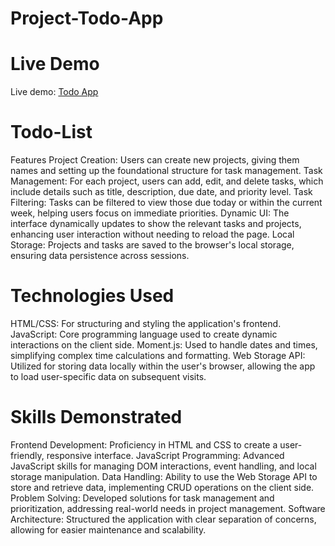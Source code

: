 # Project-Todo-App

# Live Demo
Live demo: [Todo App](https://adnanchowdhury7249.github.io/Project-Todo-App/)

# Todo-List
Features
Project Creation: Users can create new projects, giving them names and setting up the foundational structure for task management. Task Management: For each project, users can add, edit, and delete tasks, which include details such as title, description, due date, and priority level. Task Filtering: Tasks can be filtered to view those due today or within the current week, helping users focus on immediate priorities. Dynamic UI: The interface dynamically updates to show the relevant tasks and projects, enhancing user interaction without needing to reload the page. Local Storage: Projects and tasks are saved to the browser's local storage, ensuring data persistence across sessions.

# Technologies Used
HTML/CSS: For structuring and styling the application's frontend. JavaScript: Core programming language used to create dynamic interactions on the client side. Moment.js: Used to handle dates and times, simplifying complex time calculations and formatting. Web Storage API: Utilized for storing data locally within the user's browser, allowing the app to load user-specific data on subsequent visits.

# Skills Demonstrated
Frontend Development: Proficiency in HTML and CSS to create a user-friendly, responsive interface. JavaScript Programming: Advanced JavaScript skills for managing DOM interactions, event handling, and local storage manipulation. Data Handling: Ability to use the Web Storage API to store and retrieve data, implementing CRUD operations on the client side. Problem Solving: Developed solutions for task management and prioritization, addressing real-world needs in project management. Software Architecture: Structured the application with clear separation of concerns, allowing for easier maintenance and scalability.
